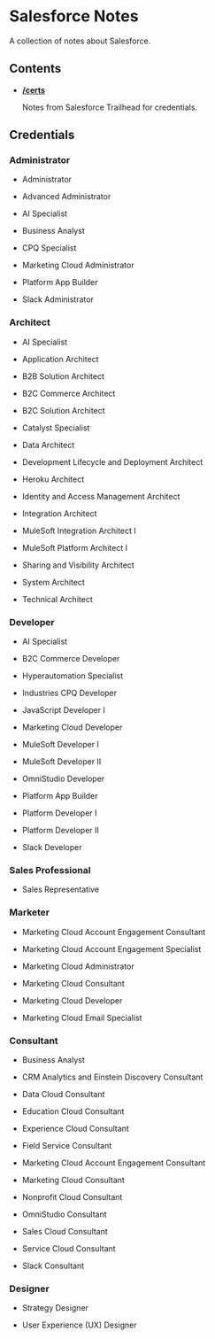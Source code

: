 # Salesforce Notes
A collection of notes about Salesforce.


## Contents

- **[/certs](./certs/)**

	Notes from Salesforce Trailhead for credentials.

## Credentials

### Administrator

- Administrator

- Advanced Administrator

- AI Specialist

- Business Analyst

- CPQ Specialist

- Marketing Cloud Administrator

- Platform App Builder

- Slack Administrator

### Architect

- AI Specialist

- Application Architect

- B2B Solution Architect

- B2C Commerce Architect

- B2C Solution Architect

- Catalyst Specialist

- Data Architect

- Development Lifecycle and Deployment Architect

- Heroku Architect

- Identity and Access Management Architect

- Integration Architect

- MuleSoft Integration Architect I

- MuleSoft Platform Architect I

- Sharing and Visibility Architect

- System Architect

- Technical Architect

### Developer

- AI Specialist

- B2C Commerce Developer

- Hyperautomation Specialist

- Industries CPQ Developer

- JavaScript Developer I

- Marketing Cloud Developer

- MuleSoft Developer I

- MuleSoft Developer II

- OmniStudio Developer

- Platform App Builder

- Platform Developer I

- Platform Developer II

- Slack Developer

### Sales Professional

- Sales Representative

### Marketer

- Marketing Cloud Account Engagement Consultant

- Marketing Cloud Account Engagement Specialist

- Marketing Cloud Administrator

- Marketing Cloud Consultant

- Marketing Cloud Developer

- Marketing Cloud Email Specialist

### Consultant

- Business Analyst

- CRM Analytics and Einstein Discovery Consultant

- Data Cloud Consultant

- Education Cloud Consultant

- Experience Cloud Consultant

- Field Service Consultant

- Marketing Cloud Account Engagement Consultant

- Marketing Cloud Consultant

- Nonprofit Cloud Consultant

- OmniStudio Consultant

- Sales Cloud Consultant

- Service Cloud Consultant

- Slack Consultant

### Designer

- Strategy Designer

- User Experience (UX) Designer